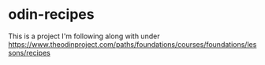 # odin-recipes

This is a project I'm following along with under https://www.theodinproject.com/paths/foundations/courses/foundations/lessons/recipes
